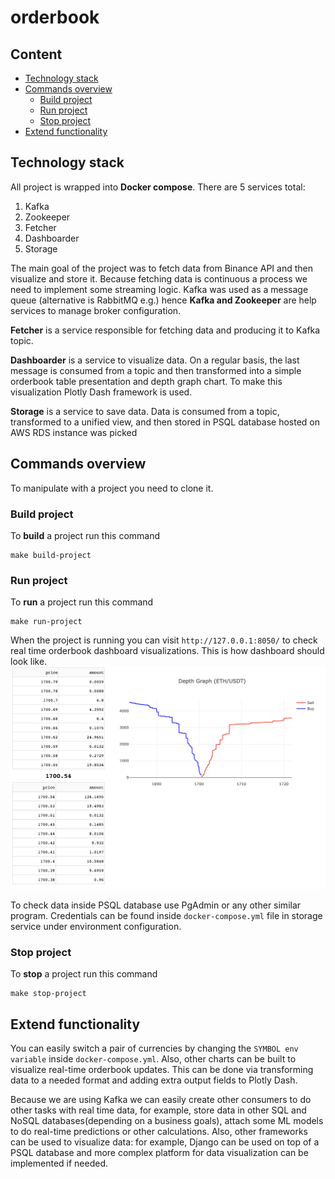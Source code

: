 # orderbook

## Content
* [Technology stack](#technology-stack)
* [Commands overview](#commands-overview)
	* [Build project](#build-project)
	* [Run project](#run-project)
	* [Stop project](#stop-project)
* [Extend functionality](#extend-functionality)

## Technology stack
All project is wrapped into **Docker compose**.
There are 5 services total:
1. Kafka
2. Zookeeper
3. Fetcher
4. Dashboarder
4. Storage

The main goal of the project was to fetch data from Binance API and then visualize and store it. Because fetching data is continuous a process we need to implement some streaming logic. Kafka was used as a message queue (alternative is RabbitMQ e.g.) hence **Kafka and Zookeeper** are help services to manage broker configuration.

**Fetcher** is a service responsible for fetching data and producing it to Kafka topic.

**Dashboarder** is a service to visualize data. On a regular basis, the last message is consumed from a topic and then transformed into a simple orderbook table presentation and depth graph chart. To make this visualization Plotly Dash framework is used.

**Storage** is a service to save data. Data is consumed from a topic, transformed to a unified view, and then stored in PSQL database hosted on AWS RDS instance was picked 

## Commands overview
To manipulate with a project you need to clone it.
### Build project
To **build** a project run this command
```
make build-project
```
### Run project
To **run** a project run this command
```
make run-project
```
When the project is running you can visit `http://127.0.0.1:8050/` to check real time orderbook dashboard visualizations.
This is how dashboard should look like.
![dashboard](images/dashboard.png)

To check data inside PSQL database use PgAdmin or any other similar program.
Credentials can be found inside `docker-compose.yml` file in storage service under environment configuration.

### Stop project
To **stop** a project run this command
```
make stop-project
```

## Extend functionality
You can easily switch a pair of currencies by changing the `SYMBOL env variable` inside `docker-compose.yml`.
Also, other charts can be built to visualize real-time orderbook updates. This can be done via transforming data to a needed format and adding extra output fields to Plotly Dash.

Because we are using Kafka we can easily create other consumers to do other tasks with real time data, for example, store data in other SQL and NoSQL databases(depending on a business goals), attach some ML models to do real-time predictions or other calculations.
Also, other frameworks can be used to visualize data: for example, Django can be used on top of a PSQL database and more complex platform for data visualization can be implemented if needed.

